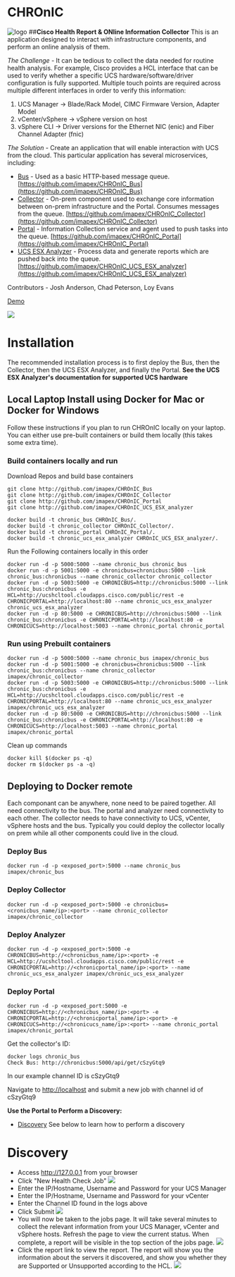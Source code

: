 # CHROnIC
![logo](images/CHROnIC_logo_med.png)
##**Cisco Health Report & ONline Information Collector**
This is an application designed to interact with infrastructure components, and perform an online analysis of them.

*The Challenge* - It can be tedious to collect the data needed for routine health analysis. For example, Cisco provides a HCL interface that can be used to verify whether a specific UCS hardware/software/driver configuration is fully supported. Multiple touch points are required across multiple different interfaces in order to verify this information:
1. UCS Manager -> Blade/Rack Model, CIMC Firmware Version, Adapter Model
2. vCenter/vSphere -> vSphere version on host
3. vSphere CLI -> Driver versions for the Ethernet NIC (enic) and Fiber Channel Adapter (fnic)

*The Solution* - Create an application that will enable interaction with UCS from the cloud. This particular application has several microservices, including:

* [Bus](https://github.com/imapex/CHROnIC_Bus) - Used as a basic HTTP-based message queue. [https://github.com/imapex/CHROnIC_Bus](https://github.com/imapex/CHROnIC_Bus)
* [Collector](https://github.com/imapex/CHROnIC_Collector) - On-prem component used to exchange core information between on-prem infrastructure and the Portal. Consumes messages from the queue. [https://github.com/imapex/CHROnIC_Collector](https://github.com/imapex/CHROnIC_Collector)
* [Portal](https://github.com/imapex/CHROnIC_Portal) - Information Collection service and agent used to push tasks into the queue. [https://github.com/imapex/CHROnIC_Portal](https://github.com/imapex/CHROnIC_Portal)
* [UCS ESX Analyzer](https://github.com/imapex/CHROnIC_UCS_ESX_analyzer) - Process data and generate reports which are pushed back into the queue. [https://github.com/imapex/CHROnIC_UCS_ESX_analyzer](https://github.com/imapex/CHROnIC_UCS_ESX_analyzer)

Contributors - Josh Anderson, Chad Peterson, Loy Evans

[Demo](https://www.youtube.com/watch?v=VEXby7V8Szs)

![](images/chronic.png)

# Installation
The recommended installation process is to first deploy the Bus, then the Collector, then the UCS ESX Analyzer, and finally the Portal.
**See the UCS ESX Analyzer's documentation for supported UCS hardware**

## Local Laptop Install using Docker for Mac or Docker for Windows
Follow these instructions if you plan to run CHROnIC locally on your laptop.  You can either use pre-built containers or build them locally (this takes some extra time).

### Build containers locally and run

Download Repos and build base containers
```
git clone http://github.com/imapex/CHROnIC_Bus
git clone http://github.com/imapex/CHROnIC_Collector
git clone http://github.com/imapex/CHROnIC_Portal
git clone http://github.com/imapex/CHROnIC_UCS_ESX_analyzer

docker build -t chronic_bus CHROnIC_Bus/.
docker build -t chronic_collector CHROnIC_Collector/.
docker build -t chronic_portal CHROnIC_Portal/.
docker build -t chronic_ucs_esx_analyzer CHROnIC_UCS_ESX_analyzer/.
```

Run the Following containers locally in this order
```
docker run -d -p 5000:5000 --name chronic_bus chronic_bus
docker run -d -p 5001:5000 -e chronicbus=chronicbus:5000 --link chronic_bus:chronicbus --name chronic_collector chronic_collector
docker run -d -p 5003:5000 -e CHRONICBUS=http://chronicbus:5000 --link chronic_bus:chronicbus -e  HCL=http://ucshcltool.cloudapps.cisco.com/public/rest -e CHRONICPORTAL=http://localhost:80 --name chronic_ucs_esx_analyzer chronic_ucs_esx_analyzer
docker run -d -p 80:5000 -e CHRONICBUS=http://chronicbus:5000 --link chronic_bus:chronicbus -e CHRONICPORTAL=http://localhost:80 -e CHRONICUCS=http://localhost:5003 --name chronic_portal chronic_portal

```

### Run using Prebuilt containers
```
docker run -d -p 5000:5000 --name chronic_bus imapex/chronic_bus
docker run -d -p 5001:5000 -e chronicbus=chronicbus:5000 --link chronic_bus:chronicbus --name chronic_collector imapex/chronic_collector
docker run -d -p 5003:5000 -e CHRONICBUS=http://chronicbus:5000 --link chronic_bus:chronicbus -e  HCL=http://ucshcltool.cloudapps.cisco.com/public/rest -e CHRONICPORTAL=http://localhost:80 --name chronic_ucs_esx_analyzer imapex/chronic_ucs_esx_analyzer
docker run -d -p 80:5000 -e CHRONICBUS=http://chronicbus:5000 --link chronic_bus:chronicbus -e CHRONICPORTAL=http://localhost:80 -e CHRONICUCS=http://localhost:5003 --name chronic_portal imapex/chronic_portal

```

Clean up commands
```
docker kill $(docker ps -q)
docker rm $(docker ps -a -q)
```

## Deploying to Docker remote
Each componant can be anywhere, none need to be paired together.  All need connectivity to the bus.  The portal and analyzer need connectivity to each other.  The collector needs to have connectivity to UCS, vCenter, vSphere hosts and the bus.  Typically you could deploy the collector locally on prem while all other components could live in the cloud.

### Deploy Bus
```
docker run -d -p <exposed_port>:5000 --name chronic_bus imapex/chronic_bus
```

### Deploy Collector
```
docker run -d -p <exposed_port>:5000 -e chronicbus=<cronicbus_name/ip>:<port> --name chronic_collector imapex/chronic_collector
```

### Deploy Analyzer
```
docker run -d -p <exposed_port>:5000 -e CHRONICBUS=http://<chronicbus_name/ip>:<port> -e  HCL=http://ucshcltool.cloudapps.cisco.com/public/rest -e CHRONICPORTAL=http://<chronicportal_name/ip>:<port> --name chronic_ucs_esx_analyzer imapex/chronic_ucs_esx_analyzer
```

### Deploy Portal
```
docker run -d -p <exposed_port:5000 -e CHRONICBUS=http://<chronicbus_name/ip>:<port> -e CHRONICPORTAL=http://<chronicportal_name/ip>:<port> -e CHRONICUCS=http://<chronicucs_name/ip>:<port> --name chronic_portal imapex/chronic_portal

```


Get the collector's ID:
```
docker logs chronic_bus
Check Bus: http://chronicbus:5000/api/get/cSzyGtq9
```
In our example channel ID is cSzyGtq9


Navigate to [http://localhost](http://localhost) and submit a new job with channel id of cSzyGtq9

**Use the Portal to Perform a Discovery:**
* [Discovery](#discovery) See below to learn how to perform a discovery

# Discovery<a name="discovery"></a>
* Access http://127.0.0.1 from your browser
* Click "New Health Check Job"
![](images/portal1.png)
* Enter the IP/Hostname, Username and Password for your UCS Manager
* Enter the IP/Hostname, Username and Password for your vCenter
* Enter the Channel ID found in the logs above
* Click Submit
![](images/portal2.png)
* You will now be taken to the jobs page. It will take several minutes to collect the relevant information from your UCS Manager, vCenter and vSphere hosts. Refresh the page to view the current status. When complete, a report will be visible in the top section of the jobs page.
![](images/portal3.png)
* Click the report link to view the report. The report will show you the information about the servers it discovered, and show you whether they are Supported or Unsupported according to the HCL.
![](images/portal4.png)





